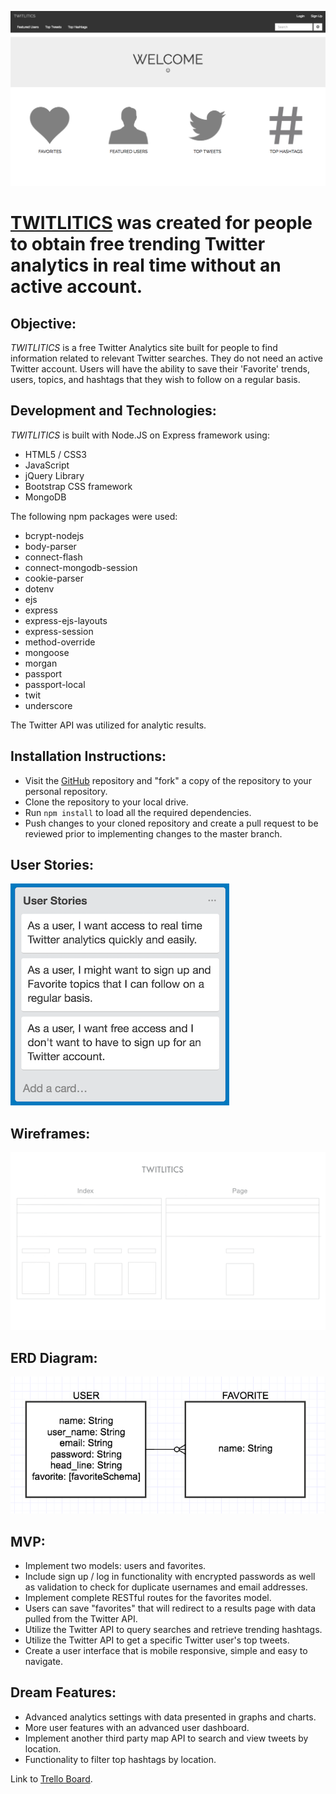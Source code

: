 ![](public/images/twitlitics.png)

# <a href="https://quiet-ravine-38648.herokuapp.com/">TWITLITICS</a> was created for people to obtain free trending Twitter analytics in real time without an active account.
 
## Objective:

<i>TWITLITICS</i> is a free Twitter Analytics site built for people to find information related to relevant Twitter searches. They do not need an active Twitter account. Users will have the ability to save their 'Favorite' trends, users, topics, and hashtags that they wish to follow on a regular basis.

## Development and Technologies:

<i>TWITLITICS</i> is built with Node.JS on Express framework using:

- HTML5 / CSS3
- JavaScript
- jQuery Library
- Bootstrap CSS framework
- MongoDB

The following npm packages were used:

- bcrypt-nodejs
- body-parser
- connect-flash
- connect-mongodb-session
- cookie-parser
- dotenv
- ejs
- express
- express-ejs-layouts
- express-session
- method-override
- mongoose
- morgan
- passport
- passport-local
- twit
- underscore

The Twitter API was utilized for analytic results.

## Installation Instructions:
- Visit the <a href="">GitHub</a> repository and "fork" a copy of the repository to your personal repository.
- Clone the repository to your local drive. 
- Run `npm install` to load all the required dependencies. 
- Push changes to your cloned repository and create a pull request to be reviewed prior to implementing changes to the master branch. 


## User Stories:
![](public/images/user-stories.png)


## Wireframes:
![](public/images/wireframes.png)

## ERD Diagram:
![](public/images/erd-diagram.png)

## MVP:
- Implement two models: users and favorites.
- Include sign up / log in functionality with encrypted passwords as well as validation to check for duplicate usernames and email addresses.
- Implement complete RESTful routes for the favorites model.
- Users can save "favorites" that will redirect to a results page with data pulled from the Twitter API.
- Utilize the Twitter API to query searches and retrieve trending hashtags.
- Utilize the Twitter API to get a specific Twitter user's top tweets.
- Create a user interface that is mobile responsive, simple and easy to navigate.

## Dream Features:
- Advanced analytics settings with data presented in graphs and charts. 
- More user features with an advanced user dashboard. 
- Implement another third party map API to search and view tweets by location. 
- Functionality to filter top hashtags by location. 

Link to <a href="https://trello.com/b/PNYmw6me/to-dos">Trello Board</a>.